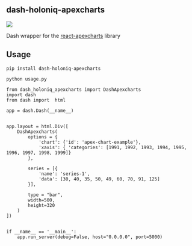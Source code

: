## dash-holoniq-apexcharts

![](docs/img/showcase.png)

 Dash wrapper for the [react-apexcharts](https://github.com/apexcharts/react-apexcharts) library

## Usage

    pip install dash-holoniq-apexcharts

    python usage.py

```
from dash_holoniq_apexcharts import DashApexcharts
import dash
from dash import  html

app = dash.Dash(__name__)


app.layout = html.Div([
    DashApexcharts(
        options = {
            'chart': {'id': 'apex-chart-example'},
            'xaxis': { 'categories': [1991, 1992, 1993, 1994, 1995, 1996, 1997, 1998, 1999]}
        },

        series = [{
            'name': 'series-1',
            'data': [30, 40, 35, 50, 49, 60, 70, 91, 125]
        }],

        type = "bar",
        width=500,
        height=320
    )
])


if __name__ == '__main__':
    app.run_server(debug=False, host="0.0.0.0", port=5000)
```



